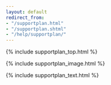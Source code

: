 ```yaml
---
layout: default
redirect_from:
- "/supportplan.html"
- "/supportplan.shtml"
- "/help/supportplan/"
---
```

{% include supportplan_top.html %}

{% include supportplan_image.html %}

{% include supportplan_text.html %}
